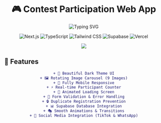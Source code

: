 <div align="center">

# 🎮 Contest Participation Web App

<img src="https://readme-typing-svg.herokuapp.com?font=Fira+Code&size=30&duration=3000&pause=1000&color=00D4FF&center=true&vCenter=true&width=600&lines=Welcome+to+the+Contest!;Join+the+Competition;Register+Now!" alt="Typing SVG" />

<p align="center">
  <img src="https://img.shields.io/badge/Next.js-15-black?style=for-the-badge&logo=next.js&logoColor=white" alt="Next.js" />
  <img src="https://img.shields.io/badge/TypeScript-007ACC?style=for-the-badge&logo=typescript&logoColor=white" alt="TypeScript" />
  <img src="https://img.shields.io/badge/Tailwind_CSS-38B2AC?style=for-the-badge&logo=tailwind-css&logoColor=white" alt="Tailwind CSS" />
  <img src="https://img.shields.io/badge/Supabase-3ECF8E?style=for-the-badge&logo=supabase&logoColor=white" alt="Supabase" />
  <img src="https://img.shields.io/badge/Vercel-000000?style=for-the-badge&logo=vercel&logoColor=white" alt="Vercel" />
</p>

<img src="https://capsule-render.vercel.app/api?type=waving&color=gradient&customColorList=0,2,2,5,30&height=100&section=header" />

</div>

## 🌟 Features

<div align="center">

```diff
+ 🎨 Beautiful Dark Theme UI
+ 🖼️ Rotating Image Carousel (9 Images)
+ 📱 Fully Mobile Responsive
+ ⚡ Real-time Participant Counter
+ 🚀 Animated Loading Screen
+ 🎯 Form Validation & Error Handling
+ 🔒 Duplicate Registration Prevention
+ 📊 Supabase Database Integration
+ 🎭 Smooth Animations & Transitions
+ 📱 Social Media Integration (TikTok & WhatsApp)
